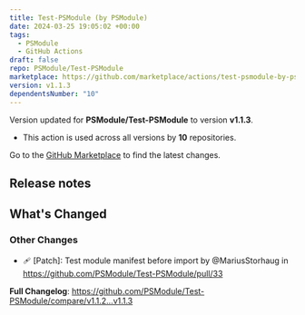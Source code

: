 ```yaml
---
title: Test-PSModule (by PSModule)
date: 2024-03-25 19:05:02 +00:00
tags:
  - PSModule
  - GitHub Actions
draft: false
repo: PSModule/Test-PSModule
marketplace: https://github.com/marketplace/actions/test-psmodule-by-psmodule
version: v1.1.3
dependentsNumber: "10"
---
```



Version updated for **PSModule/Test-PSModule** to version **v1.1.3**.
- This action is used across all versions by **10** repositories.

Go to the [GitHub Marketplace](https://github.com/marketplace/actions/test-psmodule-by-psmodule) to find the latest changes.

## Release notes

<!-- Release notes generated using configuration in .github/release.yml at main -->

## What's Changed
### Other Changes
* 🩹 [Patch]: Test module manifest before import by @MariusStorhaug in https://github.com/PSModule/Test-PSModule/pull/33


**Full Changelog**: https://github.com/PSModule/Test-PSModule/compare/v1.1.2...v1.1.3
